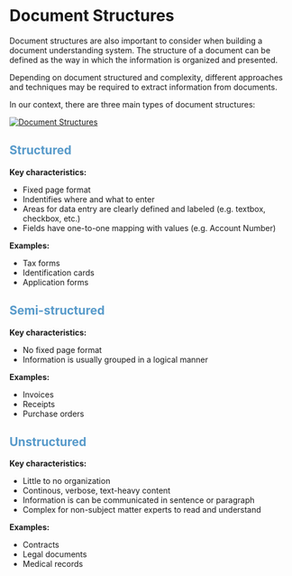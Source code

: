 # Document Structures

Document structures are also important to consider when building a document understanding system. The structure of a document can be defined as the way in which the information is organized and presented.

Depending on document structured and complexity, different approaches and techniques may be required to extract information from documents.

In our context, there are three main types of document structures:

<a href="https://horvay.dev/document-understanding-ebook/img/documentstructures/document-structures.png" target="_blank"><img alt="Document Structures" src="https://horvay.dev/document-understanding-ebook/img/documentstructures/document-structures.png"></img></a>

## <span style="color:#579aca"><b>Structured</b></span> 
**Key characteristics:**
* Fixed page format
* Indentifies where and what to enter
* Areas for data entry are clearly defined and labeled (e.g. textbox, checkbox, etc.)
* Fields have one-to-one mapping with values (e.g. Account Number)

**Examples:**
* Tax forms
* Identification cards
* Application forms

## <span style="color:#579aca"><b>Semi-structured</b></span>
**Key characteristics:**
* No fixed page format
* Information is usually grouped in a logical manner

**Examples:**
* Invoices
* Receipts
* Purchase orders

## <span style="color:#579aca"><b>Unstructured</b></span>
**Key characteristics:**
* Little to no organization
* Continous, verbose, text-heavy content
* Information is can be communicated in sentence or paragraph
* Complex for non-subject matter experts to read and understand

**Examples:**
* Contracts
* Legal documents
* Medical records

